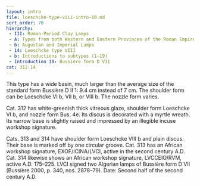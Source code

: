 ```yaml
---
layout: intro
file: loeschcke-type-viii-intro-10.md
sort_order: 70
hierarchy:
 - III: Roman-Period Clay Lamps
 - A: Types from both Western and Eastern Provinces of the Roman Empire
 - b: Augustan and Imperial Lamps
 - 14: Loeschcke type VIII
 - b: Introductions to subtypes (1–19)
 - Introduction 10: Bussière form D VII
cat: 312-14
---
```


This type has a wide basin, much larger than the average size of the standard form Bussière D II 1: 9.4 cm instead of 7 cm. The shoulder form can be Loeschcke VI b, VII b, or VIII b. The nozzle form varies.

Cat. 312 has white-greenish thick vitreous glaze, shoulder form Loeschcke VI b, and nozzle form Bus. 4e. Its discus is decorated with a myrtle wreath. Its narrow base is slightly raised and impressed by an illegible incuse workshop signature.

Cats. 313 and 314 have shoulder form Loeschcke VIII b and plain discus. Their base is marked off by one circular groove. Cat. 313 has an African workshop signature, <span class="inscription">EXOF/ICINA/LVCI</span>, active in the second century A.D. Cat. 314 likewise shows an African workshop signature, <span class="inscription">LVCCEIO/RVM</span>, active A.D. 175–225. <span class="inscription">LVCI</span> signed two Algerian lamps of Bussière form D VII (Bussière 2000, p. 340, nos. 2878–79). Date: Second half of the second century A.D.
